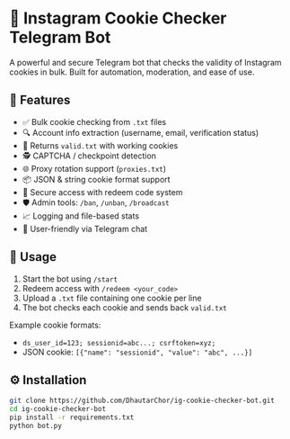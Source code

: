 # 🤖 Instagram Cookie Checker Telegram Bot

A powerful and secure Telegram bot that checks the validity of Instagram cookies in bulk. Built for automation, moderation, and ease of use.

## 🔧 Features

- ✅ Bulk cookie checking from `.txt` files
- 🔍 Account info extraction (username, email, verification status)
- 📂 Returns `valid.txt` with working cookies
- 🕵️ CAPTCHA / checkpoint detection
- 🌐 Proxy rotation support (`proxies.txt`)
- 📦 JSON & string cookie format support
- 🔑 Secure access with redeem code system
- 🛡️ Admin tools: `/ban`, `/unban`, `/broadcast`
- 📈 Logging and file-based stats
- 💬 User-friendly via Telegram chat

## 🚀 Usage

1. Start the bot using `/start`
2. Redeem access with `/redeem <your_code>`
3. Upload a `.txt` file containing one cookie per line
4. The bot checks each cookie and sends back `valid.txt`

Example cookie formats:
- `ds_user_id=123; sessionid=abc...; csrftoken=xyz;`
- JSON cookie: `[{"name": "sessionid", "value": "abc", ...}]`

## ⚙️ Installation

```bash
git clone https://github.com/DhautarChor/ig-cookie-checker-bot.git
cd ig-cookie-checker-bot
pip install -r requirements.txt
python bot.py
